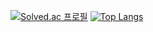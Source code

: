 
<!--
**rlawlgns3433/rlawlgns3433** is a ✨ _special_ ✨ repository because its `README.md` (this file) appears on your GitHub profile.

Here are some ideas to get you started:

- 🔭 I’m currently working on ...
- 🌱 I’m currently learning ...
- 👯 I’m looking to collaborate on ...
- 🤔 I’m looking for help with ...
- 💬 Ask me about ...
- 📫 How to reach me: ...
- 😄 Pronouns: ...
- ⚡ Fun fact: ...
-->
[![Solved.ac 프로필](http://mazassumnida.wtf/api/v2/generate_badge?boj=rlawlgns3433)](https://solved.ac/rlawlgns3433)
[![Top Langs](https://github-readme-stats.vercel.app/api/top-langs/?username=rlawlgns3433&layout=compact)](https://github.com/rlawlgns3433/github-readme-stats)
